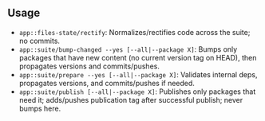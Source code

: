 ## Usage

* `app::files-state/rectify`: Normalizes/rectifies code across the suite; no commits.
* `app::suite/bump-changed --yes [--all|--package X]`: Bumps only packages that have new content (no current version tag on HEAD), then propagates versions and commits/pushes.
* `app::suite/prepare --yes [--all|--package X]`: Validates internal deps, propagates versions, and commits/pushes if needed.
* `app::suite/publish [--all|--package X]`: Publishes only packages that need it; adds/pushes publication tag after successful publish; never bumps here.